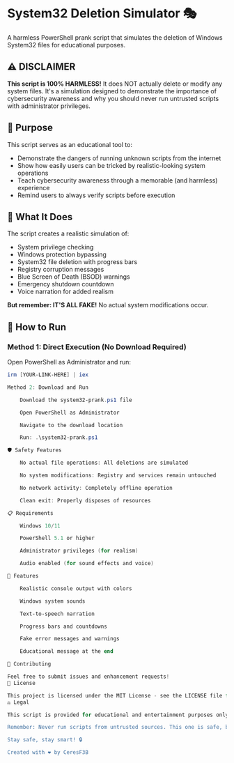 # System32 Deletion Simulator 🎭

A harmless PowerShell prank script that simulates the deletion of Windows System32 files for educational purposes.

## ⚠️ DISCLAIMER

**This script is 100% HARMLESS!** It does NOT actually delete or modify any system files. It's a simulation designed to demonstrate the importance of cybersecurity awareness and why you should never run untrusted scripts with administrator privileges.

## 🎯 Purpose

This script serves as an educational tool to:
- Demonstrate the dangers of running unknown scripts from the internet
- Show how easily users can be tricked by realistic-looking system operations
- Teach cybersecurity awareness through a memorable (and harmless) experience
- Remind users to always verify scripts before execution

## 🎪 What It Does

The script creates a realistic simulation of:
- System privilege checking
- Windows protection bypassing
- System32 file deletion with progress bars
- Registry corruption messages
- Blue Screen of Death (BSOD) warnings
- Emergency shutdown countdown
- Voice narration for added realism

**But remember: IT'S ALL FAKE!** No actual system modifications occur.

## 🚀 How to Run

### Method 1: Direct Execution (No Download Required)

Open PowerShell as Administrator and run:

```powershell
irm [YOUR-LINK-HERE] | iex

Method 2: Download and Run

    Download the system32-prank.ps1 file

    Open PowerShell as Administrator

    Navigate to the download location

    Run: .\system32-prank.ps1

🛡️ Safety Features

    No actual file operations: All deletions are simulated

    No system modifications: Registry and services remain untouched

    No network activity: Completely offline operation

    Clean exit: Properly disposes of resources

📋 Requirements

    Windows 10/11

    PowerShell 5.1 or higher

    Administrator privileges (for realism)

    Audio enabled (for sound effects and voice)

🎨 Features

    Realistic console output with colors

    Windows system sounds

    Text-to-speech narration

    Progress bars and countdowns

    Fake error messages and warnings

    Educational message at the end

🤝 Contributing

Feel free to submit issues and enhancement requests!
📜 License

This project is licensed under the MIT License - see the LICENSE file for details.
⚖️ Legal

This script is provided for educational and entertainment purposes only. The author is not responsible for any misuse or panic caused by running this script. Always inform users that it's a harmless prank before execution.

Remember: Never run scripts from untrusted sources. This one is safe, but others might not be!

Stay safe, stay smart! 🔒

Created with ❤️ by CeresF3B

